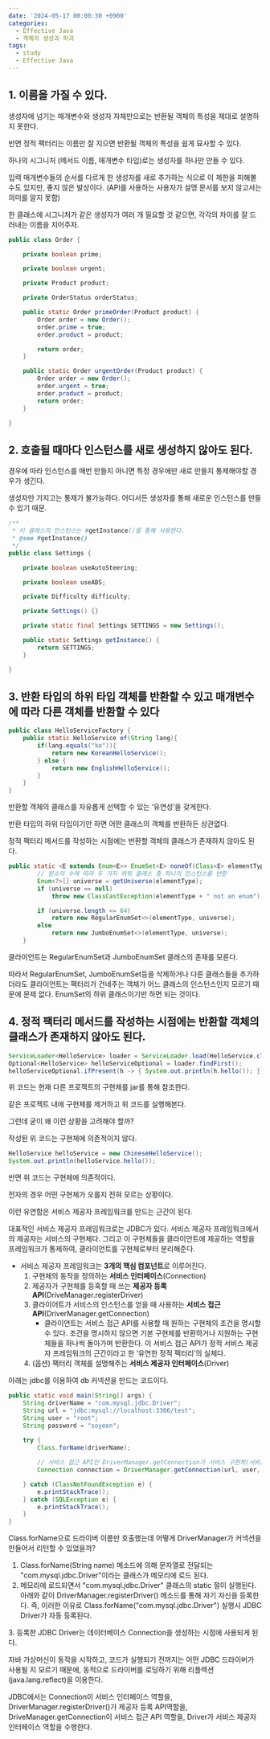 ```yaml
---
date: '2024-05-17 00:00:30 +0900'
categories:
  - Effective Java
  - 객체의 생성과 파괴
tags:
  - study
  - Effective Java
---
```

## 1. 이름을 가질 수 있다.

생성자에 넘기는 매개변수와 생성자 자체만으로는 반환될 객체의 특성을 제대로 설명하지 못한다. 

반면 정적 팩터리는 이름만 잘 지으면 반환될 객체의 특성을 쉽게 묘사할 수 있다. 

하나의 시그니처 (메서드 이름, 매개변수 타입)로는 생성자를 하나만 만들 수 있다. 

입력 매개변수들의 순서를 다르게 한 생성자를 새로 추가하는 식으로 이 제한을 피해볼 수도 있지만, 좋지 않은 발상이다. (API를 사용하는 사용자가 설명 문서를 보지 않고서는 의미를 알지 못함)

한 클래스에 시그니처가 같은 생성자가 여러 개 필요할 것 같으면, 각각의 차이를 잘 드러내는 이름을 지어주자. 

```java
public class Order {

    private boolean prime;

    private boolean urgent;

    private Product product;

    private OrderStatus orderStatus;

    public static Order primeOrder(Product product) {
        Order order = new Order();
        order.prime = true;
        order.product = product;

        return order;
    }

    public static Order urgentOrder(Product product) {
        Order order = new Order();
        order.urgent = true;
        order.product = product;
        return order;
    }

}

```

## 2. 호출될 때마다 인스턴스를 새로 생성하지 않아도 된다.

경우에 따라 인스턴스를 매번 만들지 아니면 특정 경우에만 새로 만들지 통제해야할 경우가 생긴다. 

생성자만 가지고는 통제가 불가능하다. 어디서든 생성자를 통해 새로운 인스턴스를 만들 수 있기 때문. 

```java
/**
 * 이 클래스의 인스턴스는 #getInstance()를 통해 사용한다.
 * @see #getInstance()
 */
public class Settings {

    private boolean useAutoSteering;

    private boolean useABS;

    private Difficulty difficulty;

    private Settings() {}

    private static final Settings SETTINGS = new Settings();

    public static Settings getInstance() {
        return SETTINGS;
    }

}
```

## 3. 반환 타입의 **하위 타입 객체를 반환할 수 있고 매개변수에 따라 다른 객체를 반환할 수 있다**

```java
public class HelloServiceFactory {
	public static HelloService of(String lang){
		if(lang.equals("ko")){
			return new KoreanHelloService();
		} else {
			return new EnglishHelloService();
		}
	}
}
```

반환할 객체의 클래스를 자유롭게 선택할 수 있는 ‘유연성’을 갖게한다. 

반환 타입의 하위 타입이기만 하면 어떤 클래스의 객체를 반환하든 상관없다. 

정적 팩터리 메서드를 작성하는 시점에는 반환할 객체의 클래스가 존재하지 않아도 된다. 

```java
public static <E extends Enum<E>> EnumSet<E> noneOf(Class<E> elementType) {
    	// 원소의 수에 따라 두 가지 하위 클래스 중 하나의 인스턴스를 반환
        Enum<?>[] universe = getUniverse(elementType);
        if (universe == null)
            throw new ClassCastException(elementType + " not an enum");

        if (universe.length <= 64)
            return new RegularEnumSet<>(elementType, universe);
        else
            return new JumboEnumSet<>(elementType, universe);
    }
```

클라이언트는 RegularEnumSet과 JumboEnumSet 클래스의 존재를 모른다.

따라서 RegularEnumSet, JumboEnumSet등을 삭제하거나 다른 클래스들을 추가하더라도 클라이언트는 팩터리가 건네주는 객체가 어느 클래스의 인스턴스인지 모르기 때문에 문제 없다. EnumSet의 하위 클래스이기만 하면 되는 것이다.

## 4. 정적 팩터리 메서드를 작성하는 시점에는 반환할 객체의 클래스가 존재하지 않아도 된다.

```java
ServiceLoader<HelloService> loader = ServiceLoader.load(HelloService.class);
Optional<HelloService> helloServiceOptional = loader.findFirst();
helloServiceOptional.ifPresent(h -> { System.out.println(h.hello()); });
```

위 코드는 현재 다른 프로젝트의 구현체를 jar를 통해 참조한다.  

같은 프로젝트 내에 구현체를 제거하고 위 코드를 실행해본다. 

그런데 굳이 왜 이런 상황을 고려해야 할까?  

작성된 위 코드는 구현체에 의존적이지 않다. 

```java
HelloService helloService = new ChineseHelloService();
System.out.println(helloService.hello());
```

반면 위 코드는 구현체에 의존적이다. 

전자의 경우 어떤 구현체가 오를지 전혀 모르는 상황이다. 

이런 유연함은 서비스 제공자 프레임워크를 만드는 근간이 된다.

대표적인 서비스 제공자 프레임워크로는 JDBC가 있다. 서비스 제공자 프레임워크에서의 제공자는 서비스의 구현체다. 그리고 이 구현체들을 클라이언트에 제공하는 역할을 프레임워크가 통제하여, 클라이언트를 구현체로부터 분리해준다. 

- 서비스 제공자 프레임워크는 **3개의 핵심 컴포넌트**로 이루어진다.
    1. 구현체의 동작을 정의하는 **서비스 인터페이스**(Connection)
    2. 제공자가 구현체를 등혹할 때 쓰는 **제공자 등록 API**(DriveManager.registerDriver)
    3. 클라이어트가 서비스의 인스턴스를 얻을 때 사용하는 **서비스 접근 API**(DriverManager.getConnection)
        - 클라이언트는 서비스 접근 API를 사용할 때 원하는 구현체의 조건을 명시할 수 있다. 조건을 명시하지 않으면 기본 구현체를 반환하거나 지원하는 구현체들을 하나씩 돌아가며 반환한다. 이 서비스 접근 API가 정적 서비스 제공자 프레임워크의 근간이라고 한 ‘유연한 정적 팩터리’의 실체다.
    4. (옵션) 팩터리 객체를 설명해주는 **서비스 제공자 인터페이스**(Driver)

아래는 jdbc를 이용하여 db 커넥션을 만드는 코드이다.

```java
public static void main(String[] args) {
	String driverName = "com.mysql.jdbc.Driver";
	String url = "jdbc:mysql://localhost:3306/test";
	String user = "root";
	String password = "soyeon";
    
	try {
		Class.forName(driverName);

		// 서비스 접근 API인 DriverManager.getConnection가 서비스 구현체(서비스 인터페이스)인 Connection 반환
		Connection connection = DriverManager.getConnection(url, user, password);

	} catch (ClassNotFoundException e) {
		e.printStackTrace();
	} catch (SQLException e) {
		e.printStackTrace();
	}
}
```

Class.forName으로 드라이버 이름만 호출했는데 어떻게 DriverManager가 커넥션을 만들어서 리턴할 수 있었을까?

1. Class.forName(String name) 메소드에 의해 문자열로 전달되는 "com.mysql.jdbc.Driver"이라는 클래스가 메모리에 로드 된다.
2. 메모리에 로드되면서 "com.mysql.jdbc.Driver" 클래스의 static 절이 실행된다. 아래와 같이 DriverManager.registerDriver() 메소드를 통해 자기 자신을 등록한다. 즉, 이러한 이유로 Class.forName("com.mysql.jdbc.Driver") 실행시 JDBC Driver가 자동 등록된다.


3. 등록한 JDBC Driver는 데이터베이스 Connection을 생성하는 시점에 사용되게 된다.

자바 가상머신이 동작을 시작하고, 코드가 실행되기 전까지는 어떤 JDBC 드라이버가 사용될 지 모르기 때문에, 동적으로 드라이버를 로딩하기 위해 리플렉션(java.lang.reflect)을 이용한다.

JDBC에서는 Connection이 서비스 인터페이스 역할을, DriverManager.registerDriver()가 제공자 등록 API역할을, DriveManager.getConnection이 서비스 접근 API 역할을, Driver가 서비스 제공자 인터페이스 역할을 수행한다.
